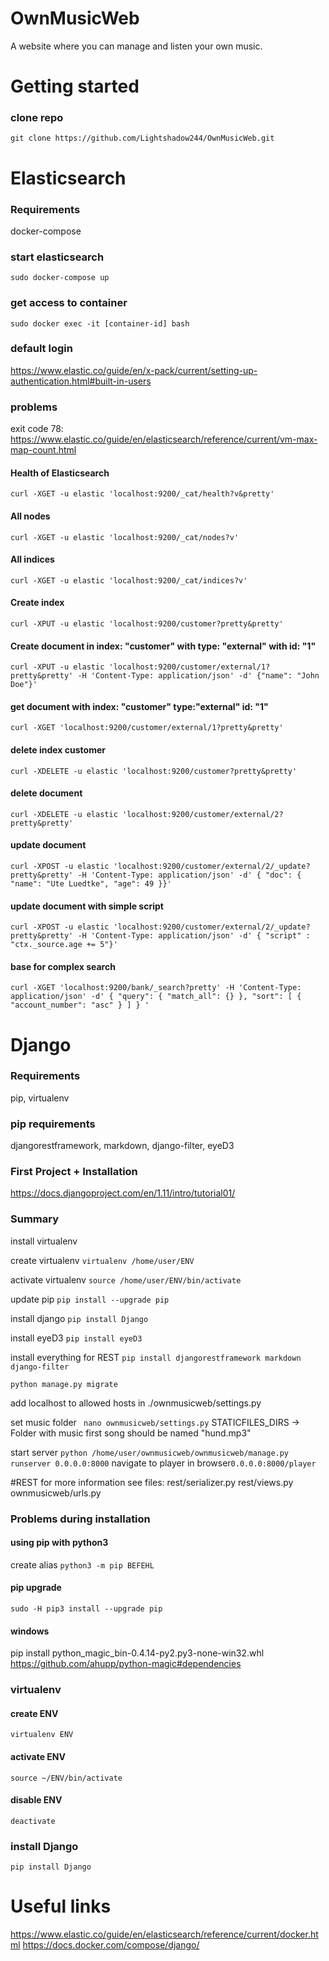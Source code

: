 # OwnMusicWeb
A website where you can manage and listen your own music.



# Getting started
### clone repo
`git clone https://github.com/Lightshadow244/OwnMusicWeb.git`

# Elasticsearch
### Requirements
docker-compose

### start elasticsearch
`sudo docker-compose up`

### get access to container
`sudo docker exec -it [container-id] bash`

### default login
https://www.elastic.co/guide/en/x-pack/current/setting-up-authentication.html#built-in-users

### problems
exit code 78: https://www.elastic.co/guide/en/elasticsearch/reference/current/vm-max-map-count.html

#### Health of Elasticsearch
`curl -XGET -u elastic 'localhost:9200/_cat/health?v&pretty'`
#### All nodes
`curl -XGET -u elastic 'localhost:9200/_cat/nodes?v'`
#### All indices
`curl -XGET -u elastic 'localhost:9200/_cat/indices?v'`
#### Create index
`curl -XPUT -u elastic 'localhost:9200/customer?pretty&pretty'`
#### Create document in index: "customer" with type: "external" with id: "1"
`curl -XPUT -u elastic 'localhost:9200/customer/external/1?pretty&pretty' -H 'Content-Type: application/json' -d' {"name": "John Doe"}'`
#### get document with index: "customer" type:"external" id: "1"
`curl -XGET 'localhost:9200/customer/external/1?pretty&pretty'`
#### delete index customer
`curl -XDELETE -u elastic 'localhost:9200/customer?pretty&pretty'`
#### delete document
`curl -XDELETE -u elastic 'localhost:9200/customer/external/2?pretty&pretty'`
#### update document
`curl -XPOST -u elastic 'localhost:9200/customer/external/2/_update?pretty&pretty' -H 'Content-Type: application/json' -d' { "doc": { "name": "Ute Luedtke", "age": 49 }}'`
#### update document with simple script
`curl -XPOST -u elastic 'localhost:9200/customer/external/2/_update?pretty&pretty' -H 'Content-Type: application/json' -d' { "script" : "ctx._source.age += 5"}'`
#### base for complex search
`curl -XGET 'localhost:9200/bank/_search?pretty' -H 'Content-Type: application/json' -d'
{
  "query": { "match_all": {} },
  "sort": [
    { "account_number": "asc" }
  ]
}
'
`

# Django
### Requirements
pip, virtualenv

### pip requirements
djangorestframework, markdown, django-filter, eyeD3

### First Project + Installation
https://docs.djangoproject.com/en/1.11/intro/tutorial01/
### Summary
install virtualenv

create virtualenv `virtualenv /home/user/ENV`

activate virtualenv `source /home/user/ENV/bin/activate`


update pip `pip install --upgrade pip`

install django `pip install Django`

install eyeD3 `pip install eyeD3`

install everything for REST `pip install djangorestframework markdown django-filter`

`python manage.py migrate`

add localhost to allowed hosts in ./ownmusicweb/settings.py

set music folder ` nano ownmusicweb/settings.py`
STATICFILES_DIRS -> Folder with music
first song should be named "hund.mp3"

start server `python /home/user/ownmusicweb/ownmusicweb/manage.py runserver 0.0.0.0:8000`
navigate to player in browser`0.0.0.0:8000/player`

#REST
for more information see files:
rest/serializer.py
rest/views.py
ownmusicweb/urls.py

### Problems during installation
#### using pip with python3
create alias 
`python3 -m pip BEFEHL`
#### pip upgrade
`sudo -H pip3 install --upgrade pip`
#### windows
pip install python_magic_bin-0.4.14-py2.py3-none-win32.whl
https://github.com/ahupp/python-magic#dependencies


### virtualenv
#### create ENV
`virtualenv ENV`

#### activate ENV
`source ~/ENV/bin/activate`

#### disable ENV
`deactivate`

### install Django
`pip install Django `

# Useful links
https://www.elastic.co/guide/en/elasticsearch/reference/current/docker.html
https://docs.docker.com/compose/django/
